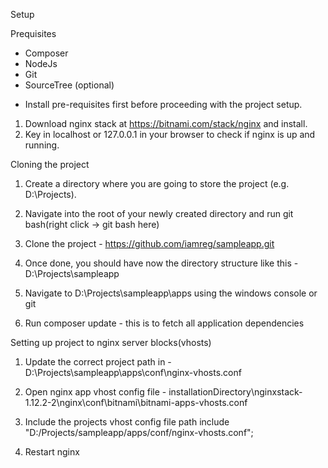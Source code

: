 Setup

Prequisites
- Composer
- NodeJs
- Git
- SourceTree (optional)

* Install pre-requisites first before proceeding with the project setup.

1. Download nginx stack at https://bitnami.com/stack/nginx and install.
2. Key in localhost or 127.0.0.1 in your browser to check if nginx is up and running.


Cloning the project
1. Create a directory where you are going to store the project (e.g. D:\Projects).

2. Navigate into the root of your newly created directory and run git bash(right click -> git bash here)

3. Clone the project - https://github.com/iamreg/sampleapp.git

4. Once done, you should have now the directory structure like this - D:\Projects\sampleapp

5. Navigate to D:\Projects\sampleapp\apps using the windows console or git

6. Run composer update - this is to fetch all application dependencies


Setting up project to nginx server blocks(vhosts)

1. Update the correct project path in - D:\Projects\sampleapp\apps\conf\nginx-vhosts.conf

2. Open nginx app vhost config file - installationDirectory\nginxstack-1.12.2-2\nginx\conf\bitnami\bitnami-apps-vhosts.conf

3. Include the projects vhost config file path
	include "D:/Projects/sampleapp/apps/conf/nginx-vhosts.conf";
	
4. Restart nginx